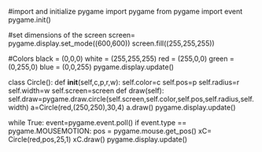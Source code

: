 #import and initialize pygame 
import pygame
from pygame import event
pygame.init()

#set dimensions of the screen
screen= pygame.display.set_mode((600,600))
screen.fill((255,255,255))

#Colors
black = (0,0,0)
white = (255,255,255)
red = (255,0,0)
green = (0,255,0)
blue = (0,0,255)
pygame.display.update()

class Circle():
    def __init__(self,c,p,r,w):
        self.color=c
        self.pos=p
        self.radius=r
        self.width=w
        self.screen=screen
    def draw(self):
        self.draw=pygame.draw.circle(self.screen,self.color,self.pos,self.radius,self.width)
a=Circle(red,(250,250),30,4)
a.draw()
pygame.display.update()

while True:
    event=pygame.event.poll()
    if event.type == pygame.MOUSEMOTION:
        pos = pygame.mouse.get_pos()
        xC= Circle(red,pos,25,1)
        xC.draw()
        pygame.display.update()

        







        
        
